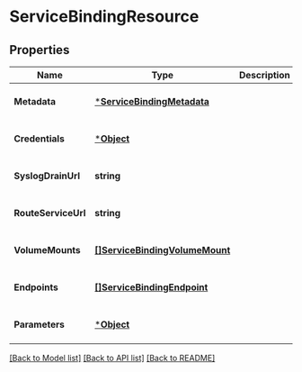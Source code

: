 # ServiceBindingResource

## Properties
Name | Type | Description | Notes
------------ | ------------- | ------------- | -------------
**Metadata** | [***ServiceBindingMetadata**](ServiceBindingMetadata.md) |  | [optional] [default to null]
**Credentials** | [***Object**](Object.md) |  | [optional] [default to null]
**SyslogDrainUrl** | **string** |  | [optional] [default to null]
**RouteServiceUrl** | **string** |  | [optional] [default to null]
**VolumeMounts** | [**[]ServiceBindingVolumeMount**](ServiceBindingVolumeMount.md) |  | [optional] [default to null]
**Endpoints** | [**[]ServiceBindingEndpoint**](ServiceBindingEndpoint.md) |  | [optional] [default to null]
**Parameters** | [***Object**](Object.md) |  | [optional] [default to null]

[[Back to Model list]](../README.md#documentation-for-models) [[Back to API list]](../README.md#documentation-for-api-endpoints) [[Back to README]](../README.md)

